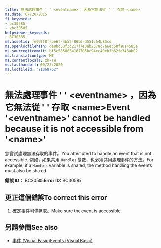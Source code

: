 ```yaml
---
title: 無法處理事件 ' ' <eventname> ，因為它無法從 ' ' 存取 <name>
ms.date: 07/20/2015
f1_keywords:
- bc30585
- vbc30585
helpviewer_keywords:
- BC30585
ms.assetid: fe039f8f-be6f-4b52-86bd-d551c54b85cd
ms.openlocfilehash: de8bc53f3c217f7e3ab2578c7a6ec58fa814585e
ms.sourcegitcommit: bf5c5850654187705bc94cc40ebfb62fe346ab02
ms.translationtype: MT
ms.contentlocale: zh-TW
ms.lasthandoff: 09/23/2020
ms.locfileid: "91069762"
---
```

# <a name="event-eventname-cannot-be-handled-because-it-is-not-accessible-from-name"></a><span data-ttu-id="1dc46-102">無法處理事件 ' ' \<eventname> ，因為它無法從 ' ' 存取 \<name></span><span class="sxs-lookup"><span data-stu-id="1dc46-102">Event '\<eventname>' cannot be handled because it is not accessible from '\<name>'</span></span>

<span data-ttu-id="1dc46-103">您嘗試處理無法存取的事件。</span><span class="sxs-lookup"><span data-stu-id="1dc46-103">You attempted to handle an event that is not accessible.</span></span> <span data-ttu-id="1dc46-104">例如，如果共用 `Handles` 變數，也必須共用處理事件的方法。</span><span class="sxs-lookup"><span data-stu-id="1dc46-104">For example, if a `Handles` variable is shared, the method handling the events must also be shared.</span></span>  
  
 <span data-ttu-id="1dc46-105">**錯誤 ID︰** BC30585</span><span class="sxs-lookup"><span data-stu-id="1dc46-105">**Error ID:** BC30585</span></span>  
  
## <a name="to-correct-this-error"></a><span data-ttu-id="1dc46-106">更正這個錯誤</span><span class="sxs-lookup"><span data-stu-id="1dc46-106">To correct this error</span></span>  
  
1. <span data-ttu-id="1dc46-107">確定事件可供存取。</span><span class="sxs-lookup"><span data-stu-id="1dc46-107">Make sure the event is accessible.</span></span>  
  
## <a name="see-also"></a><span data-ttu-id="1dc46-108">另請參閱</span><span class="sxs-lookup"><span data-stu-id="1dc46-108">See also</span></span>

- [<span data-ttu-id="1dc46-109">事件 (Visual Basic)</span><span class="sxs-lookup"><span data-stu-id="1dc46-109">Events (Visual Basic)</span></span>](../programming-guide/language-features/events/index.md)

